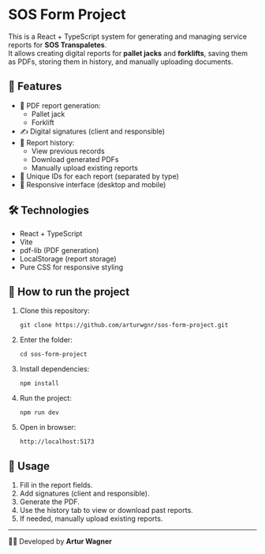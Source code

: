 # SOS Form Project

This is a React + TypeScript system for generating and managing service reports for **SOS Transpaletes**.  
It allows creating digital reports for **pallet jacks** and **forklifts**, saving them as PDFs, storing them in history, and manually uploading documents.

## 🚀 Features

- 📄 PDF report generation:
  - Pallet jack
  - Forklift
- ✍️ Digital signatures (client and responsible)
- 📂 Report history:
  - View previous records
  - Download generated PDFs
  - Manually upload existing reports
- 🔑 Unique IDs for each report (separated by type)
- 📱 Responsive interface (desktop and mobile)

## 🛠️ Technologies

- React + TypeScript
- Vite
- pdf-lib (PDF generation)
- LocalStorage (report storage)
- Pure CSS for responsive styling

## 📌 How to run the project

1. Clone this repository:
   ```
   git clone https://github.com/arturwgnr/sos-form-project.git
   ```

2. Enter the folder:
   ```
   cd sos-form-project
   ```

3. Install dependencies:
   ```
   npm install
   ```

4. Run the project:
   ```
   npm run dev
   ```

5. Open in browser:
   ```
   http://localhost:5173
   ```

## 📲 Usage

1. Fill in the report fields.
2. Add signatures (client and responsible).
3. Generate the PDF.
4. Use the history tab to view or download past reports.
5. If needed, manually upload existing reports.

---

👨‍💻 Developed by **Artur Wagner**
